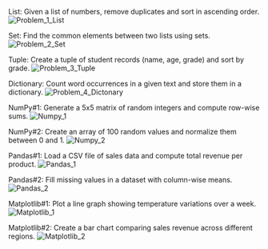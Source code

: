 List: Given a list of numbers, remove duplicates and sort in ascending order.
![Problem_1_List](https://github.com/user-attachments/assets/ae25c752-0687-4301-93ae-57ef9d571f76)

Set: Find the common elements between two lists using sets.
![Problem_2_Set](https://github.com/user-attachments/assets/2e10009c-6fd4-42dc-9373-d0cc320464b9)

Tuple: Create a tuple of student records (name, age, grade) and sort by grade.
![Problem_3_Tuple](https://github.com/user-attachments/assets/b97b1501-691d-4c91-8390-1bb8b0c6c9bb)

Dictionary: Count word occurrences in a given text and store them in a dictionary.
![Problem_4_Dictonary](https://github.com/user-attachments/assets/b7e96410-b499-454c-a669-2399f13720ea)

NumPy#1: Generate a 5x5 matrix of random integers and compute row-wise sums.
![Numpy_1](https://github.com/user-attachments/assets/b2d0c05d-f3ac-47c2-90e9-89ad7aba8424)

NumPy#2: Create an array of 100 random values and normalize them between 0 and 1.
![Numpy_2](https://github.com/user-attachments/assets/1f430ff0-fb64-490e-9138-55cabbb4508d)

Pandas#1: Load a CSV file of sales data and compute total revenue per product.
![Pandas_1](https://github.com/user-attachments/assets/451cd6b5-d8b7-45c6-ba54-378714d75f84)

Pandas#2: Fill missing values in a dataset with column-wise means.
![Pandas_2](https://github.com/user-attachments/assets/1f3aa602-9516-4e14-b499-d5ee73a14bf0)

Matplotlib#1: Plot a line graph showing temperature variations over a week.
![Matplotlib_1](https://github.com/user-attachments/assets/85933a9f-6ba2-477b-bd9a-80dc9f2a5c2c)

Matplotlib#2: Create a bar chart comparing sales revenue across different regions.
![Matplotlib_2](https://github.com/user-attachments/assets/3b06093c-3d2e-4f51-85b2-0a619629415b)





